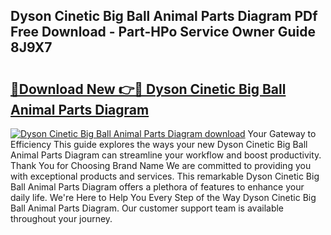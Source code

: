 ## Dyson Cinetic Big Ball Animal Parts Diagram PDf Free Download - Part-HPo Service Owner Guide 8J9X7

# <h2><a href="http://dfi8bz.blite.top/?on=Dyson+Cinetic+Big+Ball+Animal+Parts+Diagram">🔗Download New 👉🔴 Dyson Cinetic Big Ball Animal Parts Diagram</a></h2>

[![Dyson Cinetic Big Ball Animal Parts Diagram download](https://i.imgur.com/lujVjoI.png)](http://dfi8bz.blite.top/?on=Dyson+Cinetic+Big+Ball+Animal+Parts+Diagram)
Your Gateway to Efficiency This guide explores the ways your new Dyson Cinetic Big Ball Animal Parts Diagram can streamline your workflow and boost productivity. Thank You for Choosing Brand Name We are committed to providing you with exceptional products and services. This remarkable Dyson Cinetic Big Ball Animal Parts Diagram offers a plethora of features to enhance your daily life. We're Here to Help You Every Step of the Way Dyson Cinetic Big Ball Animal Parts Diagram. Our customer support team is available throughout your journey.
